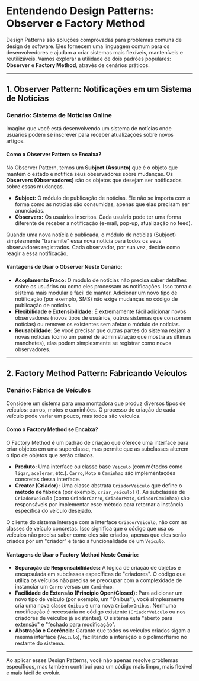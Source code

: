 # Entendendo Design Patterns: Observer e Factory Method

Design Patterns são soluções comprovadas para problemas comuns de design de software. Eles fornecem uma linguagem comum para os desenvolvedores e ajudam a criar sistemas mais flexíveis, manteníveis e reutilizáveis. Vamos explorar a utilidade de dois padrões populares: **Observer** e **Factory Method**, através de cenários práticos.

---

## 1. Observer Pattern: Notificações em um Sistema de Notícias

### Cenário: Sistema de Notícias Online

Imagine que você está desenvolvendo um sistema de notícias onde usuários podem se inscrever para receber atualizações sobre novos artigos.

#### Como o Observer Pattern se Encaixa?

No Observer Pattern, temos um **Subject (Assunto)** que é o objeto que mantém o estado e notifica seus observadores sobre mudanças. Os **Observers (Observadores)** são os objetos que desejam ser notificados sobre essas mudanças.

* **Subject:** O módulo de publicação de notícias. Ele não se importa com a forma como as notícias são consumidas, apenas que elas precisam ser anunciadas.
* **Observers:** Os usuários inscritos. Cada usuário pode ter uma forma diferente de receber a notificação (e-mail, pop-up, atualização no feed).

Quando uma nova notícia é publicada, o módulo de notícias (Subject) simplesmente "transmite" essa nova notícia para todos os seus observadores registrados. Cada observador, por sua vez, decide como reagir a essa notificação.

#### Vantagens de Usar o Observer Neste Cenário:

* **Acoplamento Fraco:** O módulo de notícias não precisa saber detalhes sobre os usuários ou como eles processam as notificações. Isso torna o sistema mais modular e fácil de manter. Adicionar um novo tipo de notificação (por exemplo, SMS) não exige mudanças no código de publicação de notícias.
* **Flexibilidade e Extensibilidade:** É extremamente fácil adicionar novos observadores (novos tipos de usuários, outros sistemas que consomem notícias) ou remover os existentes sem afetar o módulo de notícias.
* **Reusabilidade:** Se você precisar que outras partes do sistema reajam a novas notícias (como um painel de administração que mostra as últimas manchetes), elas podem simplesmente se registrar como novos observadores.

---

## 2. Factory Method Pattern: Fabricando Veículos

### Cenário: Fábrica de Veículos

Considere um sistema para uma montadora que produz diversos tipos de veículos: carros, motos e caminhões. O processo de criação de cada veículo pode variar um pouco, mas todos são veículos.

#### Como o Factory Method se Encaixa?

O Factory Method é um padrão de criação que oferece uma interface para criar objetos em uma superclasse, mas permite que as subclasses alterem o tipo de objetos que serão criados.

* **Produto:** Uma interface ou classe base `Veiculo` (com métodos como `ligar`, `acelerar`, etc.). `Carro`, `Moto` e `Caminhao` são implementações concretas dessa interface.
* **Creator (Criador):** Uma classe abstrata `CriadorVeiculo` que define o **método de fábrica** (por exemplo, `criar_veiculo()`). As subclasses de `CriadorVeiculo` (como `CriadorCarro`, `CriadorMoto`, `CriadorCaminhao`) são responsáveis por implementar esse método para retornar a instância específica do veículo desejado.

O cliente do sistema interage com a interface `CriadorVeiculo`, não com as classes de veículo concretas. Isso significa que o código que usa os veículos não precisa saber como eles são criados, apenas que eles serão criados por um "criador" e terão a funcionalidade de um `Veiculo`.

#### Vantagens de Usar o Factory Method Neste Cenário:

* **Separação de Responsabilidades:** A lógica de criação de objetos é encapsulada em subclasses específicas de "criadores". O código que utiliza os veículos não precisa se preocupar com a complexidade de instanciar um `Carro` versus um `Caminhao`.
* **Facilidade de Extensão (Princípio Open/Closed):** Para adicionar um novo tipo de veículo (por exemplo, um "Ônibus"), você simplesmente cria uma nova classe `Onibus` e uma nova `CriadorOnibus`. Nenhuma modificação é necessária no código existente (`CriadorVeiculo` ou nos criadores de veículos já existentes). O sistema está "aberto para extensão" e "fechado para modificação".
* **Abstração e Coerência:** Garante que todos os veículos criados sigam a mesma interface (`Veiculo`), facilitando a interação e o polimorfismo no restante do sistema.

---

Ao aplicar esses Design Patterns, você não apenas resolve problemas específicos, mas também contribui para um código mais limpo, mais flexível e mais fácil de evoluir.